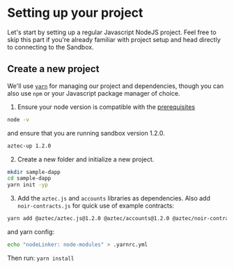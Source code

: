 # Setting up your project

Let's start by setting up a regular Javascript NodeJS project. Feel free to skip this part if you're already familiar with project setup and head directly to connecting to the Sandbox.

## Create a new project

We'll use [`yarn`](https://yarnpkg.com/) for managing our project and dependencies, though you can also use `npm` or your Javascript package manager of choice.

1. Ensure your node version is compatible with the [prerequisites](../../../../getting_started/getting_started_on_sandbox.md#prerequisites)

```sh
node -v
```

and ensure that you are running sandbox version 1.2.0.

```bash
aztec-up 1.2.0
```

2. Create a new folder and initialize a new project.

```sh
mkdir sample-dapp
cd sample-dapp
yarn init -yp
```

3. Add the `aztec.js` and `accounts` libraries as dependencies. Also add `noir-contracts.js` for quick use of example contracts:

```sh
yarn add @aztec/aztec.js@1.2.0 @aztec/accounts@1.2.0 @aztec/noir-contracts.js@1.2.0
```

and yarn config:

```sh
echo "nodeLinker: node-modules" > .yarnrc.yml
```

Then run: `yarn install`
